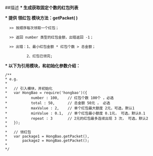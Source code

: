 ##描述
 __* 生成获取固定个数的红包列表__

 __* 提供 领红包 模块方法：getPacket( )__

      >> 按顺序每次领取一个红包；

	  >> 返回 number 类型的红包金额，出错返回 -1；

	  >> 出错：1、最小红包金额 * 红包个数 > 总金额；

              2、红包已领完;

 __* 以下为引用模块，和初始化参数介绍：__

```
/**
* e.g. 
*
*   // 引入模块，并初始化
*	var HongBao = require('hongbao')({
*			number : 100,    // 红包个数 100个 ，必选
*			total : 50,      // 总金额 50元 ， 必选
*			maxValue : 2,    // 单个红包最大额度 2元，可选，默认1
*			minValue : 0.1,  // 单个红包最小额度 0.1元， 可选，默认0.1
*			repeat : 3       // 2元的红包最多连续出现 3 次， 可选，默认2
*	});
*   
*   // 领红包
*   var package1 = HongBao.getPacket(),
*		package2 = HongBao.getPacket();
*
*/
```
